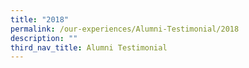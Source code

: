 ```yaml
---
title: "2018"
permalink: /our-experiences/Alumni-Testimonial/2018
description: ""
third_nav_title: Alumni Testimonial
---
```


